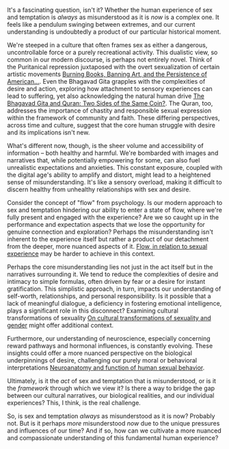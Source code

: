 It's a fascinating question, isn't it?  Whether the human experience of sex and temptation is *always* as misunderstood as it is *now* is a complex one.  It feels like a pendulum swinging between extremes, and our current understanding is undoubtedly a product of our particular historical moment.

We're steeped in a culture that often frames sex as either a dangerous, uncontrollable force or a purely recreational activity. This dualistic view, so common in our modern discourse, is perhaps not entirely novel. Think of the Puritanical repression juxtaposed with the overt sexualization of certain artistic movements [Burning Books, Banning Art, and the Persistence of American...](https://www.counterpunch.org/2019/01/04/burning-books-banning-art-and-the-persistence-of-american-puritanism/). Even the Bhagavad Gita grapples with the complexities of desire and action, exploring how attachment to sensory experiences can lead to suffering, yet also acknowledging the natural human drive [The Bhagavad Gita and Quran: Two Sides of the Same Coin?](https://www.ijfmr.com/papers/2024/3/21061.pdf). The Quran, too, addresses the importance of chastity and responsible sexual expression within the framework of community and faith. These differing perspectives, across time and culture, suggest that the core human struggle with desire and its implications isn't new.

What's different now, though, is the sheer volume and accessibility of information – both healthy and harmful.  We're bombarded with images and narratives that, while potentially empowering for some, can also fuel unrealistic expectations and anxieties. This constant exposure, coupled with the digital age's ability to amplify and distort, might lead to a heightened sense of misunderstanding. It's like a sensory overload, making it difficult to discern healthy from unhealthy relationships with sex and desire.

Consider the concept of "flow" from psychology. Is our modern approach to sex and temptation hindering our ability to enter a state of flow, where we're fully present and engaged with the experience? Are we so caught up in the performance and expectation aspects that we lose the opportunity for genuine connection and exploration? Perhaps the misunderstanding isn't inherent to the experience itself but rather a product of our detachment from the deeper, more nuanced aspects of it.  [Flow, in relation to sexual experience](https://www.ncbi.nlm.nih.gov/pmc/articles/PMC2771367/) may be harder to achieve in this context.

Perhaps the core misunderstanding lies not just in the act itself but in the narratives surrounding it. We tend to reduce the complexities of desire and intimacy to simple formulas, often driven by fear or a desire for instant gratification. This simplistic approach, in turn, impacts our understanding of self-worth, relationships, and personal responsibility. Is it possible that a lack of meaningful dialogue, a deficiency in fostering emotional intelligence, plays a significant role in this disconnect?  Examining cultural transformations of sexuality [On cultural transformations of sexuality and gender](https://www.ncbi.nlm.nih.gov/pmc/articles/PMC2703209/) might offer additional context.

Furthermore, our understanding of neuroscience, especially concerning reward pathways and hormonal influences, is constantly evolving. These insights could offer a more nuanced perspective on the biological underpinnings of desire, challenging our purely moral or behavioral interpretations [Neuroanatomy and function of human sexual behavior](https://www.ncbi.nlm.nih.gov/pmc/articles/PMC6908863/).

Ultimately, is it the *act* of sex and temptation that is misunderstood, or is it the *framework* through which we view it? Is there a way to bridge the gap between our cultural narratives, our biological realities, and our individual experiences? This, I think, is the real challenge.

So, is sex and temptation *always* as misunderstood as it is now? Probably not. But is it perhaps *more* misunderstood *now* due to the unique pressures and influences of our time? And if so, how can we cultivate a more nuanced and compassionate understanding of this fundamental human experience?
